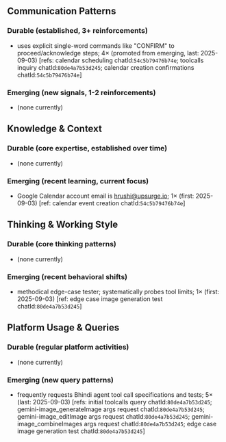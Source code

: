 ## Communication Patterns
### Durable (established, 3+ reinforcements)
- uses explicit single-word commands like "CONFIRM" to proceed/acknowledge steps; 4× (promoted from emerging, last: 2025-09-03) [refs: calendar scheduling chatId:`54c5b79476b74e`; toolcalls inquiry chatId:`80de4a7b53d245`; calendar creation confirmations chatId:`54c5b79476b74e`]

### Emerging (new signals, 1-2 reinforcements)
- (none currently)

## Knowledge & Context
### Durable (core expertise, established over time)
- (none currently)

### Emerging (recent learning, current focus)
- Google Calendar account email is hrushi@upsurge.io; 1× (first: 2025-09-03) [ref: calendar event creation chatId:`54c5b79476b74e`]

## Thinking & Working Style
### Durable (core thinking patterns)
- (none currently)

### Emerging (recent behavioral shifts)
- methodical edge-case tester; systematically probes tool limits; 1× (first: 2025-09-03) [ref: edge case image generation test chatId:`80de4a7b53d245`]

## Platform Usage & Queries
### Durable (regular platform activities)
- (none currently)

### Emerging (new query patterns)
- frequently requests Bhindi agent tool call specifications and tests; 5× (last: 2025-09-03) [refs: initial toolcalls query chatId:`80de4a7b53d245`; gemini-image_generateImage args request chatId:`80de4a7b53d245`; gemini-image_editImage args request chatId:`80de4a7b53d245`; gemini-image_combineImages args request chatId:`80de4a7b53d245`; edge case image generation test chatId:`80de4a7b53d245`]